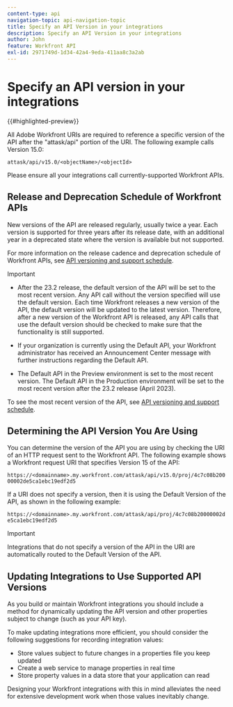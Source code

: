 ```yaml
---
content-type: api
navigation-topic: api-navigation-topic
title: Specify an API Version in your integrations
description: Specify an API Version in your integrations
author: John
feature: Workfront API
exl-id: 2971749d-1d34-42a4-9eda-411aa8c3a2ab
---
```

# Specify an API version in your integrations

{{#highlighted-preview}}

All Adobe Workfront URIs are required to reference a specific version of the API after the "attask/api" portion of the URI. The following example calls Version 15.0:

`attask/api/v15.0/<objectName>/<objectId>`

 Please ensure all your integrations call currently-supported Workfront APIs.

## Release and Deprecation Schedule of Workfront APIs

New versions of the API are released regularly, usually twice a year. Each version is supported for three years after its release date, with an additional year in a deprecated state where the version is available but not supported.

For more information on the release cadence and deprecation schedule of Workfront APIs, see [API versioning and support schedule](../../wf-api/api/api-version-support-schedule.md).

>[!IMPORTANT]
>
>* After the 23.2 release, the default version of the API will be set to the most recent version. Any API call without the version specified will use the default version. Each time Workfront releases a new version of the API, the default version will be updated to the latest version. Therefore, after a new version of the Workfront API is released, any API calls that use the default version should be checked to make sure that the functionality is still supported.
>
>* If your organization is currently using the Default API, your Workfront administrator has received an Announcement Center message with further instructions regarding the Default API. 
>
>* <span class="preview">The Default API in the Preview environment is set to the most recent version. The Default API in the Production environment will be set to the most recent version after the 23.2 release (April 2023)</span>.
>
>To see the most recent version of the API,  see [API versioning and support schedule](../../wf-api/api/api-version-support-schedule.md). 


## Determining the API Version You Are Using

You can determine the version of the API you are using by checking the URI of an HTTP request sent to the Workfront API. The following example shows a Workfront request URI that specifies Version 15 of the API:

`https://<domainname>.my.workfront.com/attask/api/v15.0/proj/4c7c08b20000002de5ca1ebc19edf2d5` 

If a URI does not specify a version, then it is using the Default Version of the API, as shown in the following example:

`https://<domainname>.my.workfront.com/attask/api/proj/4c7c08b20000002de5ca1ebc19edf2d5`

>[!IMPORTANT]
>
> Integrations that do not specify a version of the API in the URI are automatically routed to the Default Version of the API. 

## Updating Integrations to Use Supported API Versions

As you build or maintain Workfront integrations you should include a method for dynamically updating the API version and other properties subject to change (such as your API key).

To make updating integrations more efficient, you should consider the following suggestions for recording integration values:

* Store values subject to future changes in a properties file you keep updated
* Create a web service to manage properties in real time
* Store property values in a data store that your application can read

Designing your Workfront integrations with this in mind alleviates the need for extensive development work when those values inevitably change.
